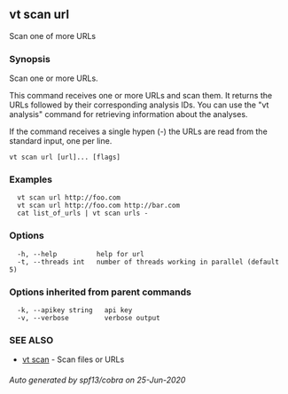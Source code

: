 ## vt scan url

Scan one of more URLs

### Synopsis

Scan one or more URLs.

This command receives one or more URLs and scan them. It returns the URLs followed
by their corresponding analysis IDs. You can use the "vt analysis" command for
retrieving information about the analyses.

If the command receives a single hypen (-) the URLs are read from the standard
input, one per line.

```
vt scan url [url]... [flags]
```

### Examples

```
  vt scan url http://foo.com
  vt scan url http://foo.com http://bar.com
  cat list_of_urls | vt scan urls -
```

### Options

```
  -h, --help          help for url
  -t, --threads int   number of threads working in parallel (default 5)
```

### Options inherited from parent commands

```
  -k, --apikey string   api key
  -v, --verbose         verbose output
```

### SEE ALSO

* [vt scan](vt_scan.md)	 - Scan files or URLs

###### Auto generated by spf13/cobra on 25-Jun-2020
